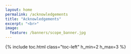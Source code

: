 ```yaml
---
layout: home
permalink: /acknowledgements
title: "Acknowledgements"
excerpt: "<br>"
image:
  feature: /banners/scope_banner.jpg
---
```

{% include toc.html class="toc-left" h_min=2 h_max=3 %}
